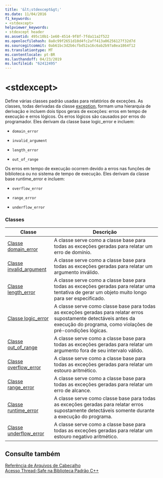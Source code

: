 ```yaml
---
title: '&lt;stdexcept&gt;'
ms.date: 11/04/2016
f1_keywords:
- <stdexcept>
helpviewer_keywords:
- stdexcept header
ms.assetid: 495c10b1-1e60-4514-9f8f-7fda11a2f522
ms.openlocfilehash: 8a8c99f2651d10d4fc2aff413a06256127f32d7d
ms.sourcegitcommit: 0ab61bc3d2b6cfbd52a16c6ab2b97a8ea1864f12
ms.translationtype: MT
ms.contentlocale: pt-BR
ms.lasthandoff: 04/23/2019
ms.locfileid: "62412495"
---
```

# <a name="ltstdexceptgt"></a>&lt;stdexcept&gt;

Define várias classes padrão usadas para relatórios de exceções. As classes, todas derivadas da classe [exception](../standard-library/exception-class.md), formam uma hierarquia de derivação e incluem dois tipos gerais de exceções: erros em tempo de execução e erros lógicos. Os erros lógicos são causados por erros do programador. Eles derivam da classe base logic_error e incluem:

- `domain_error`

- `invalid_argument`

- `length_error`

- `out_of_range`

Os erros em tempo de execução ocorrem devido a erros nas funções de biblioteca ou no sistema de tempo de execução. Eles derivam da classe base runtime_error e incluem:

- `overflow_error`

- `range_error`

- `underflow_error`

### <a name="classes"></a>Classes

|Classe|Descrição|
|-|-|
|[Classe domain_error](../standard-library/domain-error-class.md)|A classe serve como a classe base para todas as exceções geradas para relatar um erro de domínio.|
|[Classe invalid_argument](../standard-library/invalid-argument-class.md)|A classe serve como a classe base para todas as exceções geradas para relatar um argumento inválido.|
|[Classe length_error](../standard-library/length-error-class.md)|A classe serve como a classe base para todas as exceções geradas para relatar uma tentativa de gerar um objeto muito longo para ser especificado.|
|[Classe logic_error](../standard-library/logic-error-class.md)|A classe serve como classe base para todas as exceções geradas para relatar erros supostamente detectáveis antes da execução do programa, como violações de pré-condições lógicas.|
|[Classe out_of_range](../standard-library/out-of-range-class.md)|A classe serve como a classe base para todas as exceções geradas para relatar um argumento fora de seu intervalo válido.|
|[Classe overflow_error](../standard-library/overflow-error-class.md)|A classe serve como a classe base para todas as exceções geradas para relatar um estouro aritmético.|
|[Classe range_error](../standard-library/range-error-class.md)|A classe serve como a classe base para todas as exceções geradas para relatar um erro de alcance.|
|[Classe runtime_error](../standard-library/runtime-error-class.md)|A classe serve como classe base para todas as exceções geradas para relatar erros supostamente detectáveis somente durante a execução do programa.|
|[Classe underflow_error](../standard-library/underflow-error-class.md)|A classe serve como a classe base para todas as exceções geradas para relatar um estouro negativo aritmético.|

## <a name="see-also"></a>Consulte também

[Referência de Arquivos de Cabeçalho](../standard-library/cpp-standard-library-header-files.md)<br/>
[Acesso Thread-Safe na Biblioteca Padrão C++](../standard-library/thread-safety-in-the-cpp-standard-library.md)<br/>
